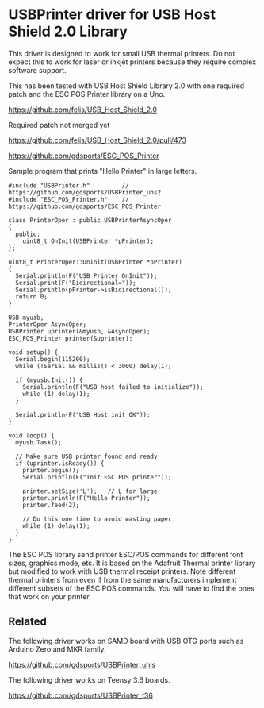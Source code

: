 # USBPrinter driver for USB Host Shield 2.0 Library

This driver is designed to work for small USB thermal printers. Do not expect
this to work for laser or inkjet printers because they require complex software
support.

This has been tested with USB Host Shield Library 2.0 with one required patch
and the ESC POS Printer library on a Uno.

https://github.com/felis/USB_Host_Shield_2.0

Required patch not merged yet

https://github.com/felis/USB_Host_Shield_2.0/pull/473

https://github.com/gdsports/ESC_POS_Printer

Sample program that prints "Hello Printer" in large letters.

```
#include "USBPrinter.h"         // https://github.com/gdsports/USBPrinter_uhs2
#include "ESC_POS_Printer.h"    // https://github.com/gdsports/ESC_POS_Printer

class PrinterOper : public USBPrinterAsyncOper
{
  public:
    uint8_t OnInit(USBPrinter *pPrinter);
};

uint8_t PrinterOper::OnInit(USBPrinter *pPrinter)
{
  Serial.println(F("USB Printer OnInit"));
  Serial.print(F("Bidirectional="));
  Serial.println(pPrinter->isBidirectional());
  return 0;
}

USB myusb;
PrinterOper AsyncOper;
USBPrinter uprinter(&myusb, &AsyncOper);
ESC_POS_Printer printer(&uprinter);

void setup() {
  Serial.begin(115200);
  while (!Serial && millis() < 3000) delay(1);

  if (myusb.Init()) {
    Serial.println(F("USB host failed to initialize"));
    while (1) delay(1);
  }

  Serial.println(F("USB Host init OK"));
}

void loop() {
  myusb.Task();

  // Make sure USB printer found and ready
  if (uprinter.isReady()) {
    printer.begin();
    Serial.println(F("Init ESC POS printer"));

    printer.setSize('L');   // L for large
    printer.println(F("Hello Printer"));
    printer.feed(2);

    // Do this one time to avoid wasting paper
    while (1) delay(1);
  }
}
```

The ESC POS library send printer ESC/POS commands for different font sizes,
graphics mode, etc. It is based on the Adafruit Thermal printer library but
modified to work with USB thermal receipt printers. Note different thermal
printers from even if from the same manufacturers implement different subsets
of the ESC POS commands. You will have to find the ones that work on your
printer.

## Related

The following driver works on SAMD board with USB OTG ports such as Arduino Zero and MKR family.

https://github.com/gdsports/USBPrinter_uhls

The following driver works on Teensy 3.6 boards.

https://github.com/gdsports/USBPrinter_t36
